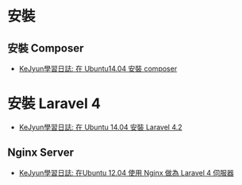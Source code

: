 # 安裝

## 安裝 Composer

* [KeJyun學習日誌: 在 Ubuntu14.04 安裝 composer](http://blog.kejyun.com/2014/06/Install-laravel4.2-on-ubuntu14.04.html)

# 安裝 Laravel 4

* [KeJyun學習日誌: 在 Ubuntu 14.04 安裝 Laravel 4.2](http://blog.kejyun.com/2014/06/Install-laravel4.2-on-ubuntu14.04.html)


## Nginx Server
* [KeJyun學習日誌: 在Ubuntu 12.04 使用 Nginx 做為 Laravel 4 伺服器](http://blog.kejyun.com/2014/06/how-to-install-laravel-with-nginx-on-an-ubuntu12.04.html)
